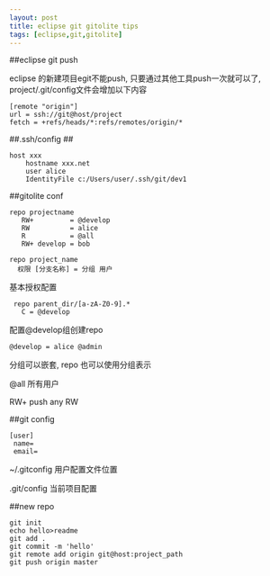 ```yaml
---
layout: post
title: eclipse git gitolite tips
tags: [eclipse,git,gitolite]
---
```


##eclipse git push

eclipse 的新建项目egit不能push, 只要通过其他工具push一次就可以了, project/.git/config文件会增加以下内容

    [remote "origin"]
    url = ssh://git@host/project
    fetch = +refs/heads/*:refs/remotes/origin/*


##.ssh/config ##

    host xxx
        hostname xxx.net
        user alice
        IdentityFile c:/Users/user/.ssh/git/dev1



##gitolite conf

    repo projectname 
       RW+         = @develop
       RW          = alice
       R           = @all 
       RW+ develop = bob

    repo project_name
      权限 [分支名称] = 分组 用户

基本授权配置
   
     repo parent_dir/[a-zA-Z0-9].*
       C = @develop

配置@develop组创建repo


    @develop = alice @admin

分组可以嵌套, repo 也可以使用分组表示

@all 所有用户


RW+ push any
RW 
  
##git config

    [user]
     name=
     email=

~/.gitconfig 用户配置文件位置

.git/config 当前项目配置 


##new repo

    git init
    echo hello>readme
    git add .
    git commit -m 'hello'    
    git remote add origin git@host:project_path
    git push origin master
